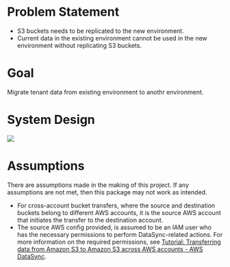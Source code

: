# Problem Statement

- S3 buckets needs to be replicated to the new environment.
- Current data in the existing environment cannot be used in the new environment without replicating S3 buckets.

# Goal

Migrate tenant data from existing environment to anothr environment.

# System Design

[![](https://mermaid.ink/img/pako:eNptkkFvwjAMhf-KlTMIDQaTOGyaxHUnJk1ay8EkLmSkcZW42hDw31caijZoTkn0-eU5zwel2ZCaq8Lxt95iEHhf5B6a9ZCNnI0CkeugCda13pHE0QqGw2cYHzAQoHNghcqY574KrClGMi-nVD9uwaPnI0yyyuodePq5kQPrQbYE54dWuU-FsV5vAlZbMBTFehTLvuMjSV0lbNLqY5bpQCjUQ69WicSWfMyyujL9JFTsrLYUuxLyJm1uLF3cC_eJaMfe-s3fR6dXe68fS1ig4HLvNTjWbeX54woOnSx606N7NZU6nqbDtD3MskwC-lhQAF5_kZYIReCy3-hdd7MU5r_A9hSP8HQJ_5rq3RiogSoplGhNMz2Hs0KumihLytW82RoqsHaSq9yfGhRr4XPnai6hpoFKSSwsNt9aqnmBLja3ZKxweEsT2Q7mQFXoP5k75vQLmsLn2Q?type=png)](https://mermaid.live/edit#pako:eNptkkFvwjAMhf-KlTMIDQaTOGyaxHUnJk1ay8EkLmSkcZW42hDw31caijZoTkn0-eU5zwel2ZCaq8Lxt95iEHhf5B6a9ZCNnI0CkeugCda13pHE0QqGw2cYHzAQoHNghcqY574KrClGMi-nVD9uwaPnI0yyyuodePq5kQPrQbYE54dWuU-FsV5vAlZbMBTFehTLvuMjSV0lbNLqY5bpQCjUQ69WicSWfMyyujL9JFTsrLYUuxLyJm1uLF3cC_eJaMfe-s3fR6dXe68fS1ig4HLvNTjWbeX54woOnSx606N7NZU6nqbDtD3MskwC-lhQAF5_kZYIReCy3-hdd7MU5r_A9hSP8HQJ_5rq3RiogSoplGhNMz2Hs0KumihLytW82RoqsHaSq9yfGhRr4XPnai6hpoFKSSwsNt9aqnmBLja3ZKxweEsT2Q7mQFXoP5k75vQLmsLn2Q)

# Assumptions

There are assumptions made in the making of this project. If any assumptions
are not met, then this package may not work as intended.

- For cross-account bucket transfers, where the source and destination buckets
  belong to different AWS accounts, it is the source AWS account that initiates
  the transfer to the destination account.
- The source AWS config provided, is assumed to be an IAM user who has the
  necessary permissions to perform DataSync-related actions. For more
  information on the required permissions, see [Tutorial: Transferring data from Amazon S3 to Amazon S3 across AWS accounts - AWS DataSync][1].

[1]: https://docs.aws.amazon.com/datasync/latest/userguide/tutorial_s3-s3-cross-account-transfer.html#awsui-tabs-1-9159-user-permissions-2